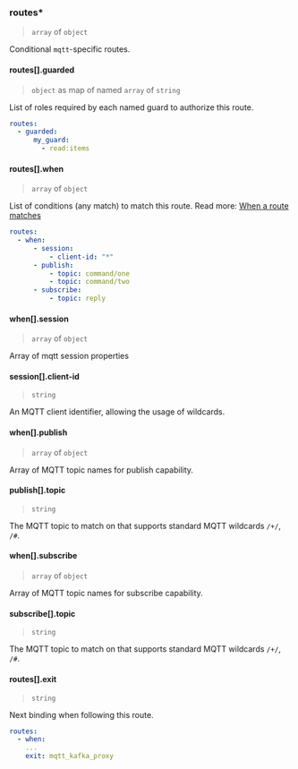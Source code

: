 ### routes\*

> `array` of `object`

Conditional `mqtt`-specific routes.

#### routes[].guarded

> `object` as map of named `array` of `string`

List of roles required by each named guard to authorize this route.

```yaml
routes:
  - guarded:
      my_guard:
        - read:items
```

#### routes[].when

> `array` of `object`

List of conditions (any match) to match this route.
Read more: [When a route matches](../../../../../concepts/bindings.md#when-a-route-matches)

```yaml
routes:
  - when:
      - session:
          - client-id: "*"
      - publish:
          - topic: command/one
          - topic: command/two
      - subscribe:
          - topic: reply
```

#### when[].session

> `array` of `object`

Array of mqtt session properties

#### session[].client-id

> `string`

An MQTT client identifier, allowing the usage of wildcards.

#### when[].publish

> `array` of `object`

Array of MQTT topic names for publish capability.

#### publish[].topic

> `string`

The MQTT topic to match on that supports standard MQTT wildcards `/+/`, `/#`.

#### when[].subscribe

> `array` of `object`

Array of MQTT topic names for subscribe capability.

#### subscribe[].topic

> `string`

The MQTT topic to match on that supports standard MQTT wildcards `/+/`, `/#`.

#### routes[].exit

> `string`

Next binding when following this route.

```yaml
routes:
  - when:
    ...
    exit: mqtt_kafka_proxy
```
